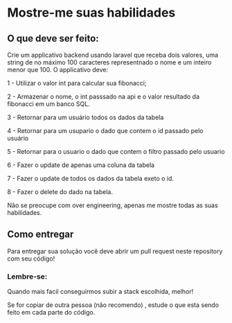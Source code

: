 # Mostre-me suas habilidades

## O que deve ser feito:
Crie um applicativo backend usando laravel que receba dois valores, uma string de no máximo 100 caracteres representnado o nome e um inteiro menor que 100.
O applicativo deve:

 1 - Utilizar o valor int para calcular sua fibonacci;
 
 2 - Armazenar o nome, o int passsado na api e o valor resultado da fibonacci em um banco SQL.
 
 3 - Retornar para um usuário todos os dados da tabela
 
 4 - Retornar para um usupario o dado que contem o id passado pelo usuário
 
 5 - Retornar para o usuario o dado que contem o filtro passado pelo usuario
 
 6 - Fazer o update de apenas uma coluna da tabela
 
 7 - Fazer o update de todos os dados da tabela exeto o id.
 
 8 - Fazer o delete do dado na tabela.
  
Não se preocupe com over engineering, apenas me mostre todas as suas habilidades.

## Como entregar
Para entregar sua solução você deve abrir um pull request neste repository com seu código!

### Lembre-se:

Quando mais facil conseguirmos subir a stack escolhida, melhor!

Se for copiar de outra pessoa (não recomendo) , estude o que esta sendo feito em cada parte do código.

